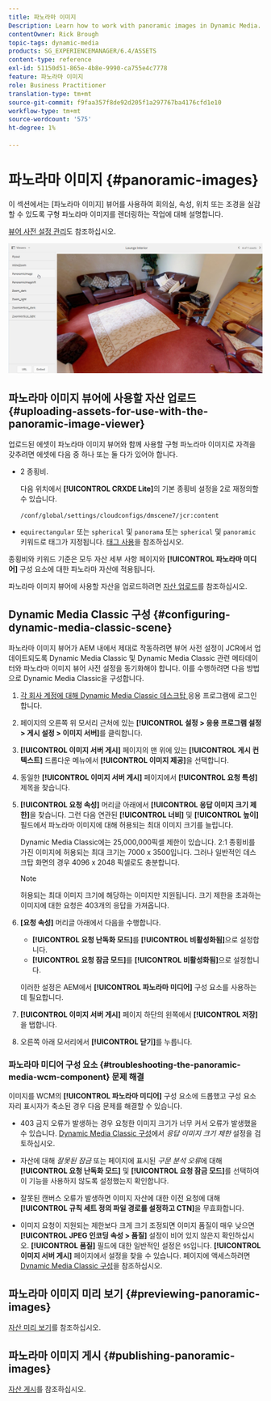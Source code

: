```yaml
---
title: 파노라마 이미지
Description: Learn how to work with panoramic images in Dynamic Media.
contentOwner: Rick Brough
topic-tags: dynamic-media
products: SG_EXPERIENCEMANAGER/6.4/ASSETS
content-type: reference
exl-id: 51150d51-865e-4b8e-9990-ca755e4c7778
feature: 파노라마 이미지
role: Business Practitioner
translation-type: tm+mt
source-git-commit: f9faa357f8de92d205f1a297767ba4176cfd1e10
workflow-type: tm+mt
source-wordcount: '575'
ht-degree: 1%

---
```


# 파노라마 이미지 {#panoramic-images}

이 섹션에서는 [파노라마 이미지] 뷰어를 사용하여 회의실, 속성, 위치 또는 조경을 실감할 수 있도록 구형 파노라마 이미지를 렌더링하는 작업에 대해 설명합니다.

[뷰어 사전 설정 관리](managing-viewer-presets.md)도 참조하십시오.

![panasonic-image2](assets/panoramic-image2.png)

## 파노라마 이미지 뷰어에 사용할 자산 업로드 {#uploading-assets-for-use-with-the-panoramic-image-viewer}

업로드된 에셋이 파노라마 이미지 뷰어와 함께 사용할 구형 파노라마 이미지로 자격을 갖추려면 에셋에 다음 중 하나 또는 둘 다가 있어야 합니다.

* 2 종횡비.

   다음 위치에서 **[!UICONTROL CRXDE Lite]**&#x200B;의 기본 종횡비 설정을 2로 재정의할 수 있습니다.

   `/conf/global/settings/cloudconfigs/dmscene7/jcr:content`

* `equirectangular` 또는 `spherical` 및 `panorama` 또는 `spherical` 및 `panoramic` 키워드로 태그가 지정됩니다. [태그 사용](/help/sites-authoring/tags.md)을 참조하십시오.

종횡비와 키워드 기준은 모두 자산 세부 사항 페이지와 **[!UICONTROL 파노라마 미디어]** 구성 요소에 대한 파노라마 자산에 적용됩니다.

파노라마 이미지 뷰어에 사용할 자산을 업로드하려면 [자산 업로드](managing-assets-touch-ui.md#uploading-assets)를 참조하십시오.

## Dynamic Media Classic 구성 {#configuring-dynamic-media-classic-scene}

파노라마 이미지 뷰어가 AEM 내에서 제대로 작동하려면 뷰어 사전 설정이 JCR에서 업데이트되도록 Dynamic Media Classic 및 Dynamic Media Classic 관련 메타데이터와 파노라마 이미지 뷰어 사전 설정을 동기화해야 합니다. 이를 수행하려면 다음 방법으로 Dynamic Media Classic을 구성합니다.

1. [각 회사 계정에 대해 Dynamic Media Classic 데스크탑 ](https://experienceleague.adobe.com/docs/dynamic-media-classic/using/intro/dynamic-media-classic-desktop-app.html?lang=en#system-requirements-dmc-app) 응용 프로그램에 로그인합니다.

1. 페이지의 오른쪽 위 모서리 근처에 있는 **[!UICONTROL 설정 > 응용 프로그램 설정 > 게시 설정 > 이미지 서버]**&#x200B;를 클릭합니다.
1. **[!UICONTROL 이미지 서버 게시]** 페이지의 맨 위에 있는 **[!UICONTROL 게시 컨텍스트]** 드롭다운 메뉴에서 **[!UICONTROL 이미지 제공]**&#x200B;을 선택합니다.

1. 동일한 **[!UICONTROL 이미지 서버 게시]** 페이지에서 **[!UICONTROL 요청 특성]** 제목을 찾습니다.
1. **[!UICONTROL 요청 속성]** 머리글 아래에서 **[!UICONTROL 응답 이미지 크기 제한]**&#x200B;을 찾습니다. 그런 다음 연관된 **[!UICONTROL 너비]** 및 **[!UICONTROL 높이]** 필드에서 파노라마 이미지에 대해 허용되는 최대 이미지 크기를 늘립니다.

   Dynamic Media Classic에는 25,000,000픽셀 제한이 있습니다. 2:1 종횡비를 가진 이미지에 허용되는 최대 크기는 7000 x 3500입니다. 그러나 일반적인 데스크탑 화면의 경우 4096 x 2048 픽셀로도 충분합니다.

   >[!NOTE]
   >
   >허용되는 최대 이미지 크기에 해당하는 이미지만 지원됩니다. 크기 제한을 초과하는 이미지에 대한 요청은 403개의 응답을 가져옵니다.

1. **[요청 속성]** 머리글 아래에서 다음을 수행합니다.

   * **[!UICONTROL 요청 난독화 모드]**&#x200B;를 **[!UICONTROL 비활성화됨]**&#x200B;으로 설정합니다.
   * **[!UICONTROL 요청 잠금 모드]**&#x200B;를 **[!UICONTROL 비활성화됨]**&#x200B;으로 설정합니다.

   이러한 설정은 AEM에서 **[!UICONTROL 파노라마 미디어]** 구성 요소를 사용하는 데 필요합니다.

1. **[!UICONTROL 이미지 서버 게시]** 페이지 하단의 왼쪽에서 **[!UICONTROL 저장]**&#x200B;을 탭합니다.

1. 오른쪽 아래 모서리에서 **[!UICONTROL 닫기]**&#x200B;를 누릅니다.

### 파노라마 미디어 구성 요소 {#troubleshooting-the-panoramic-media-wcm-component} 문제 해결

이미지를 WCM의 **[!UICONTROL 파노라마 미디어]** 구성 요소에 드롭했고 구성 요소 자리 표시자가 축소된 경우 다음 문제를 해결할 수 있습니다.

* 403 금지 오류가 발생하는 경우 요청한 이미지 크기가 너무 커서 오류가 발생했을 수 있습니다. [Dynamic Media Classic 구성](#configuring-dynamic-media-classic-scene)에서 *응답 이미지 크기 제한* 설정을 검토하십시오.

* 자산에 대해 *잘못된 잠금* 또는 페이지에 표시된 *구문 분석 오류*&#x200B;에 대해 **[!UICONTROL 요청 난독화 모드]** 및 **[!UICONTROL 요청 잠금 모드]**&#x200B;를 선택하여 이 기능을 사용하지 않도록 설정했는지 확인합니다.
* 잘못된 캔버스 오류가 발생하면 이미지 자산에 대한 이전 요청에 대해 **[!UICONTROL 규칙 세트 정의 파일 경로를 설정하고 CTN]**&#x200B;을 무효화합니다.
* 이미지 요청이 지원되는 제한보다 크게 크기 조정되면 이미지 품질이 매우 낮으면 **[!UICONTROL JPEG 인코딩 속성 > 품질]** 설정이 비어 있지 않은지 확인하십시오. **[!UICONTROL 품질]** 필드에 대한 일반적인 설정은 `95`입니다. **[!UICONTROL 이미지 서버 게시]** 페이지에서 설정을 찾을 수 있습니다. 페이지에 액세스하려면 [Dynamic Media Classic 구성](#configuring-dynamic-media-classic-scene)을 참조하십시오.

## 파노라마 이미지 미리 보기 {#previewing-panoramic-images}

[자산 미리 보기](previewing-assets.md)를 참조하십시오.

## 파노라마 이미지 게시 {#publishing-panoramic-images}

[자산 게시](publishing-dynamicmedia-assets.md)를 참조하십시오.
